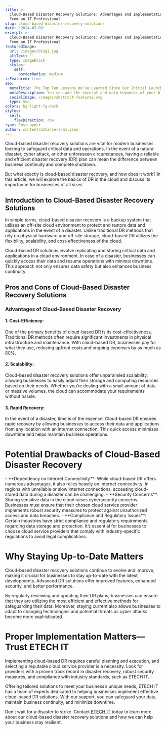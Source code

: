 ```yaml
---
title: >-
  Cloud-Based Disaster Recovery Solutions: Advantages and Implementation Tips
  From an IT Professional
slug: cloud-based-disaster-recovery-solutions
date: '2024-07-03'
excerpt: >-
  Cloud-Based Disaster Recovery Solutions: Advantages and Implementation Tips
  From an IT Professional
featuredImage:
  url: /images/blog1.jpg
  altText: ''
  type: ImageBlock
  styles:
    self:
      borderRadius: medium
isFeatured: true
seo:
  metaTitle: The Top Ten Lessons We’ve Learned Since Our Initial Launch
  metaDescription: You can add the excerpt and main keywords of your blog post here.
  socialImage: /images/abstract-feature2.svg
  type: Seo
colors: bg-light-fg-dark
styles:
  self:
    flexDirection: row
type: PostLayout
author: content/data/person1.json
---
```

Cloud-based disaster recovery solutions are vital for modern businesses looking to safeguard critical data and operations. In the event of a natural disaster, cyber attack, or other unforeseen circumstances, having a reliable and efficient disaster recovery (DR) plan can mean the difference between business continuity and complete shutdown.

But what exactly is cloud-based disaster recovery, and how does it work? In this article, we will explore the basics of DR in the cloud and discuss its importance for businesses of all sizes.

## Introduction to Cloud-Based Disaster Recovery Solutions

In simple terms, cloud-based disaster recovery is a backup system that utilizes an off-site cloud environment to protect and restore data and applications in the event of a disaster. Unlike traditional DR methods that rely on physical hardware and off-site storage, cloud-based DR utilizes the flexibility, scalability, and cost-effectiveness of the cloud.

Cloud-based DR solutions involve replicating and storing critical data and applications in a cloud environment. In case of a disaster, businesses can quickly access their data and resume operations with minimal downtime. This approach not only ensures data safety but also enhances business continuity.

## Pros and Cons of Cloud-Based Disaster Recovery Solutions

### Advantages of Cloud-Based Disaster Recovery

#### 1. Cost-Efficiency:

One of the primary benefits of cloud-based DR is its cost-effectiveness. Traditional DR methods often require significant investments in physical infrastructure and maintenance. With cloud-based DR, businesses pay for what they use, reducing upfront costs and ongoing expenses by as much as 80%.

#### 2. Scalability:

Cloud-based disaster recovery solutions offer unparalleled scalability, allowing businesses to easily adjust their storage and computing resources based on their needs. Whether you’re dealing with a small amount of data or massive volumes, the cloud can accommodate your requirements without hassle.

#### 3. Rapid Recovery:

In the event of a disaster, time is of the essence. Cloud-based DR ensures rapid recovery by allowing businesses to access their data and applications from any location with an internet connection. This quick access minimizes downtime and helps maintain business operations.

# Potential Drawbacks of Cloud-Based Disaster Recovery

\- \*\*Dependency on Internet Connectivity\*\*: While cloud-based DR offers numerous advantages, it also relies heavily on internet connectivity. In regions with unreliable or slow internet connections, accessing cloud-stored data during a disaster can be challenging.
\- \*\*Security Concerns\*\*: Storing sensitive data in the cloud raises cybersecurity concerns. Businesses must ensure that their chosen cloud service provider implements robust security measures to protect against unauthorized access and data breaches.
\- \*\*Compliance and Regulatory Issues\*\*: Certain industries have strict compliance and regulatory requirements regarding data storage and protection. It’s essential for businesses to choose cloud service providers that comply with industry-specific regulations to avoid legal complications.

# Why Staying Up-to-Date Matters

Cloud-based disaster recovery solutions continue to evolve and improve, making it crucial for businesses to stay up-to-date with the latest developments. Advanced DR solutions offer improved features, enhanced security, and better performance.

By regularly reviewing and updating their DR plans, businesses can ensure that they are utilizing the most efficient and effective methods for safeguarding their data. Moreover, staying current also allows businesses to adapt to changing technologies and potential threats as cyber attacks become more sophisticated.

# Proper Implementation Matters—Trust ETECH IT

Implementing cloud-based DR requires careful planning and execution, and selecting a reputable cloud service provider is a necessity. Look for providers with a proven track record in disaster recovery, robust security measures, and compliance with industry standards, such as ETECH IT.

Offering tailored solutions to meet your business’s unique needs, ETECH IT has a team of experts dedicated to helping businesses implement effective cloud-based DR solutions. With our support, you can safeguard your data, maintain business continuity, and minimize downtime.

Don’t wait for a disaster to strike. Contact [ETECH IT](https://etechitsupport.com/contact) today to learn more about our cloud-based disaster recovery solutions and how we can help your business stay resilient.
